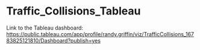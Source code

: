 # Traffic_Collisions_Tableau

Link to the Tableau dashboard: https://public.tableau.com/app/profile/randy.griffin/viz/TrafficCollisions_16783825121810/Dashboard?publish=yes
